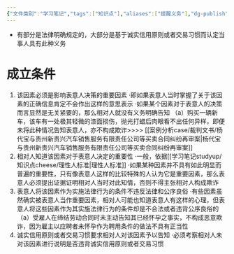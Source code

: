 ```yaml
---
{"文件类别":"学习笔记","tags":["知识点"],"aliases":["提醒义务"],"dg-publish":true,"permalink":"/学习笔记studyup/知识点cheese/告知义务/","dgPassFrontmatter":true,"created":"2024-07-17T11:03:03.626+08:00","updated":"2024-09-11T12:06:11.928+08:00"}
---
```


- 有部分是法律明确规定的，大部分是基于诚实信用原则或者交易习惯而认定当事人具有此种义务
# 成立条件
1. 该因素必须是影响表意人决策的重要因素
·即如果表意人当时掌握了关于该因素的正确信息肯定不会作出这样的意思表示
·如果某个因素对于表意人的决策而言显然是无关紧要的，那么相对人就没有义务明确告知
（a）购买一辆新车，该车有一处极其轻微的漆面损伤，抛光打蜡后肉眼看不出任何异样，即便未将此种情况告知表意人，亦不构成欺诈>>>> [[案例分析case/裁判文书/杨代宝与贵州新贵兴汽车销售服务有限责任公司等买卖合同纠纷再审案\|杨代宝与贵州新贵兴汽车销售服务有限责任公司等买卖合同纠纷再审案]]
 2. 相对人知道该因素对于表意人决定的重要性
·一般，依据[[学习笔记studyup/知识点cheese/理性人标准\|理性人标准]]
·如果某种因素并不具有如此明显而普遍的重要性，只有像表意人这样的比较特殊的人认为它是重要因素，那么表意人必须提出证据证明相对人当时对此知情，否则不得主张相对人构成欺诈
3. 表意人将该因素作为实施法律行为的条件不违反法律和公序良俗
·有些因素虽然确实被表意人当作重要因素，相对人可能也知道表意人有这样的心理，但表意人将这些因素作为其实施法律行为的条件却是不合法或者违背公序良俗的
（a）受雇人在缔结劳动合同时未主动告知其已经怀孕之事实，不构成恶意欺诈，因为雇主以应聘者未怀孕作为聘用条件的做法不具有正当性
4. 诚实信用原则或者交易习惯要求相对人对该因素予以告知
·必须考察相对人未对该因素进行说明是否违背诚实信用原则或者交易习惯
